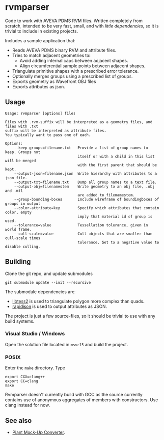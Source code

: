 # rvmparser

Code to work with AVEVA PDMS RVM files. Written completely from scratch, intended to be very fast, small, and with _little dependencies_, so it is trivial to include in existing projects.

Includes a sample application that:
- Reads AVEVA PDMS binary RVM and attribute files.
- Tries to match adjacent geometries to:
  - Avoid adding internal caps between adjacent shapes.
  - Align circumferential sample points between adjacent shapes.
- Triangulate primitive shapes with a prescribed error tolerance.
- Optionally merges groups using a prescribed list of groups.
- Exports geometry as Wavefront OBJ files
- Exports attributes as json.

## Usage

```
Usage: rvmparser [options] files                
                                                                                       
Files with .rvm-suffix will be interpreted as a geometry files, and files with .txt    
suffix will be interpreted as attribute files.                                         
You typically want to pass one of each.                                                
                                                                                       
Options:                                                                               
    --keep-groups=filename.txt   Provide a list of group names to keep. Groups not     
                                 itself or with a child in this list will be merged    
                                 with the first parent that should be kept.            
    --output-json=filename.json  Write hierarchy with attributes to a json file.       
    --output-txt=filename.txt    Dump all group names to a text file.                  
    --output-obj=filenamestem    Write geometry to an obj file, .obj and .mtl          
                                 are added to filenamestem.                            
    --group-bounding-boxes       Include wireframe of boundingboxes of groups in output
    --color-attribute=key        Specify which attributes that contain color, empty    
                                 imply that material id of group is used.              
    --tolerance=value            Tessellation tolerance, given in world frame.         
    --cull-scale=value           Cull objects that are smaller than cull-scale times   
                                 tolerance. Set to a negative value to disable culling.
```

## Building

Clone the git repo, and update submodules
```
git submodule update --init --recursive
```
The submodule dependencies are:
- [libtess2](https://github.com/memononen/libtess2) is used to triangulate polygon more complex than quads.
- [rapidjson](https://github.com/Tencent/rapidjson/) is used to output attributes as JSON.

The project is just a few source-files, so it should be trivial to use with any build systems.

### Visual Studio / Windows

Open the solution file located in `msvc15` and build the project.

### POSIX

Enter the `make` directory. Type
```
export CXX=clang++
export CC=clang
make
```
Rvmparser doesn't currently build with GCC as the source currently contains use of anonymous aggregates of members with constructors. Use clang instead for now.

## See also
- [Plant Mock-Up Converter](https://github.com/benvautrin/pmuc).